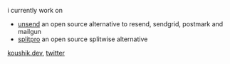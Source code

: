 i currently work on
-  [unsend](unsend.dev) an open source alternative to resend, sendgrid, postmark and mailgun
-  [splitpro](splitpro.app) an open source splitwise alternative 
  
[koushik.dev](koushik.dev), [twitter](https://x.com/KM_Koushik_)
